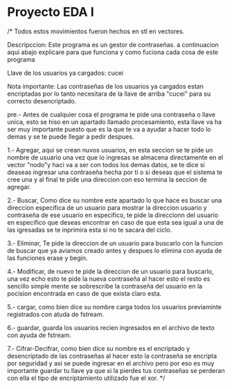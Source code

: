 # Proyecto EDA I
/* Todos estos movimientos fueron hechos en stl en vectores.

Descripccion: Este programa es un gestor de contraseñas. a continuacion aqui abajo explicare para que 
funciona y como fuciona cada cosa de este programa  

Llave de los usuarios ya cargados: cucei

Nota importante: Las contraseñas de los usuarios ya cargados estan encriptadas por lo tanto necesitara de 
la llave de arriba "cucei" para su correcto desencriptado.

pre.- Antes de cualquier cosa el programa te pide una contraseña o llave unica, esto se hiso en un apartado 
llamado procesamiento, esta llave va ha ser muy importante puesto que es la que te va a ayudar a hacer todo 
lo demas y se te puede llegar a pedir despues.

1.- Agregar, aqui se crean nuvos usuarios, en esta seccion se te pide un nombre de usuario una vez que lo
ingresas se almacena directamente en el vector "nodo"y haci va a ser con todos los demas datos, se te dice si
deaseas ingresar una contraseña hecha por ti o si deseas que el sistema te cree una y al final te pide una 
direccion con eso termina la seccion de agregar.

2.- Buscar, Como dice su nombre este apartado lo que hace es buscar una direccion especifica de un usuario para 
mostrar la direccion usuario y contraseña de ese usuario en especifico, te pide la direccionn del usuario en
especifico que deseas encontrar en caso de que esta sea igual a una de las igresadas se te inprimira esta si no
te sacara del ciclo.

3.- Eliminar, Te pide la direccion de un usuario para buscarlo con la funcion de buscar que ya aviamos creado
antes y despues lo elimina con ayuda de las funciones erase y begin.

4.- Modificar, de nuevo te pide la direccion de un usuario para buscarlo, una vez echo esto te pide la nueva 
contraseña al hacer esto el resto es sencillo simple mente se sobrescribe la contraseña del usuario en la 
pocision encontrada en caso de que exista claro esta.

5.- cargar, como bien dice su nombre carga todos los usuarios previaminte registrados con atuda de fstream.

6.- guardar, guarda los usuarios recien ingresados en el archivo de texto con ayuda de fstream.

7.- Cifrar-Decifrar, como bien dice su nombre es el encriptado y desencriptado de las contraseñas al hacer 
esto la contraseña se encripta por seguridad y asi se puede ingresar en el archivo pero por eso es muy 
importante guardar tu llave ya que si la pierdes tus contraseñas se perderan con ella el tipo de 
encriptamiento utilizado fue el xor. */
